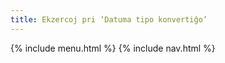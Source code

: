 ```yaml
---
title: Ekzercoj pri ‘Datuma tipo konvertiĝo’
---
```


{% include menu.html %}
{% include nav.html %}